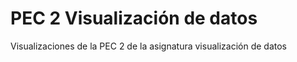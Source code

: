 # PEC 2 Visualización de datos

Visualizaciones de la PEC 2 de la asignatura visualización de datos
